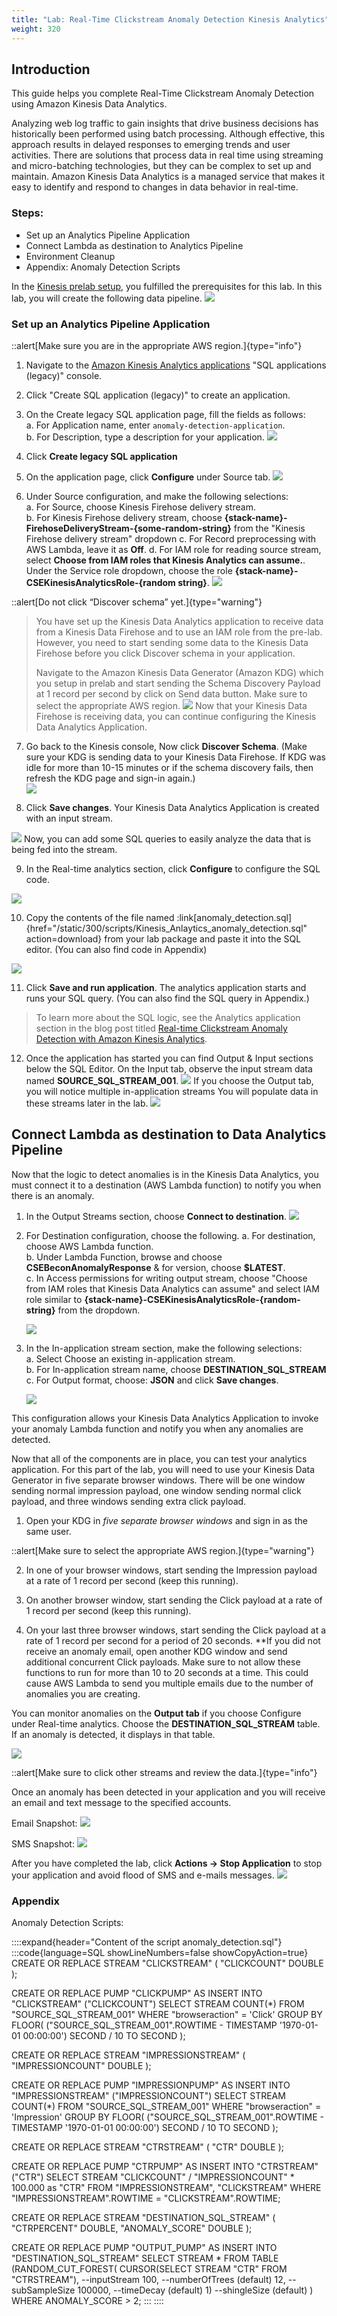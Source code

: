 ```yaml
---
title: "Lab: Real-Time Clickstream Anomaly Detection Kinesis Analytics"
weight: 320
---
```


## Introduction

This guide helps you complete Real-Time Clickstream Anomaly Detection using Amazon Kinesis Data Analytics.

Analyzing web log traffic to gain insights that drive business decisions has historically been performed using batch processing. Although effective, this approach results in delayed responses to emerging trends and user activities. There are solutions that process data in real time using streaming and micro-batching technologies, but they can be complex to set up and maintain. Amazon Kinesis Data Analytics is a managed service that makes it easy to identify and respond to changes in data behavior in real-time.

### Steps:

- Set up an Analytics Pipeline Application
- Connect Lambda as destination to Analytics Pipeline
- Environment Cleanup
- Appendix: Anomaly Detection Scripts

In the [Kinesis prelab setup](310-pre-lab.html), you fulfilled the prerequisites for this lab. In this lab, you will create the following data pipeline.
![](/static/300/images/16.png)

### Set up an Analytics Pipeline Application

::alert[Make sure you are in the appropriate AWS region.]{type="info"}

1. Navigate to the [Amazon Kinesis Analytics applications](https://console.aws.amazon.com/kinesisanalytics/home#/list/sql-applications-legacy) "SQL applications (legacy)" console.
2. Click "Create SQL application (legacy)" to create an application.
3. On the Create legacy SQL application page, fill the fields as follows:  
    a. For Application name, enter `anomaly-detection-application`.  
    b. For Description, type a description for your application.
    ![](/static/300/images/18.png)

4. Click **Create legacy SQL application**

5. On the application page, click **Configure** under Source tab.
   ![](/static/300/images/19.png)
6. Under Source configuration, and make the following selections:  
    a. For Source, choose Kinesis Firehose delivery stream.  
    b. For Kinesis Firehose delivery stream, choose **{stack-name}-FirehoseDeliveryStream-{some-random-string}** from the "Kinesis Firehose delivery stream" dropdown
    c. For Record preprocessing with AWS Lambda, leave it as **Off**.
    d. For IAM role for reading source stream, select **Choose from IAM roles that Kinesis Analytics can assume.**. Under the Service role dropdown, choose the role **{stack-name}-CSEKinesisAnalyticsRole-{random string}**.
    ![](/static/300/images/20.png)

::alert[Do not click “Discover schema” yet.]{type="warning"}

> You have set up the Kinesis Data Analytics application to receive data from a Kinesis Data Firehose and to use an IAM role from the pre-lab. However, you need to start sending some data to the Kinesis Data Firehose before you click Discover schema in your application.
> 
> Navigate to the Amazon Kinesis Data Generator (Amazon KDG) which you setup in prelab and start sending the Schema Discovery Payload at 1 record per second by click on Send data button. Make sure to select the appropriate AWS region.
> ![](/static/300/images/kdg.gif)
> Now that your Kinesis Data Firehose is receiving data, you can continue configuring the Kinesis Data Analytics Application.

7.  Go back to the Kinesis console, Now click **Discover Schema**. (Make sure your KDG is sending data to your Kinesis Data Firehose. If KDG was idle for more than 10-15 minutes or if the schema discovery fails, then refresh the KDG page and sign-in again.)  
  ![](/static/300/images/24.png)

8.   Click **Save changes**. Your Kinesis Data Analytics Application is created with an input stream.  
    
  ![](/static/300/images/25.png)
  Now, you can add some SQL queries to easily analyze the data that is being fed into the stream. 

9.  In the Real-time analytics section, click **Configure** to configure the SQL code.

  ![](/static/300/images/26.png)

10. Copy the contents of the file named :link[anomaly_detection.sql]{href="/static/300/scripts/Kinesis_Anlaytics_anomaly_detection.sql" action=download} from your lab package and paste it into the SQL editor. (You can also find code in Appendix)

  ![](/static/300/images/28.png)

11. Click **Save and run application**. The analytics application starts and runs your SQL query. (You can also find the SQL query in Appendix.)

> To learn more about the SQL logic, see the Analytics application section in the blog post titled [Real-time Clickstream Anomaly Detection with Amazon Kinesis Analytics](https://aws.amazon.com/blogs/big-data/real-time-clickstream-anomaly-detection-with-amazon-kinesis-analytics/).

12.  Once the application has started you can find Output & Input sections below the SQL Editor. On the Input tab, observe the input stream data named **SOURCE_SQL_STREAM_001**.
  ![](/static/300/images/30.png)
  If you choose the Output tab, you will notice multiple in-application streams You will populate data in these streams later in the lab.
  ![](/static/300/images/31.png)

## Connect Lambda as destination to Data Analytics Pipeline

Now that the logic to detect anomalies is in the Kinesis Data Analytics, you must connect it to a destination (AWS Lambda function) to notify you when there is an anomaly.

1. In the Output Streams section, choose **Connect to destination**.
![](/static/300/images/32.1.png)

2. For Destination configuration, choose the following.
  a. For destination, choose AWS Lambda function.  
  b. Under Lambda Function, browse and choose **CSEBeconAnomalyResponse** & for version, choose **$LATEST**.  
  c. In Access permissions for writing output stream, choose "Choose from IAM roles that Kinesis Data Analytics can assume" and select IAM role similar to **{stack-name}-CSEKinesisAnalyticsRole-{random-string}** from the dropdown.  

   ![](/static/300/images/32.png)

3. In the In-application stream section, make the following selections:  
    a. Select Choose an existing in-application stream.  
    b. For In-application stream name, choose **DESTINATION_SQL_STREAM**  
    c. For Output format, choose: **JSON** and click **Save changes**.  

    ![](/static/300/images/32_2.png)

This configuration allows your Kinesis Data Analytics Application to invoke your anomaly Lambda function and notify you when any anomalies are detected.

Now that all of the components are in place, you can test your analytics application.
For this part of the lab, you will need to use your Kinesis Data Generator in five separate browser windows. There will be one window sending normal impression payload, one window sending normal click payload, and three windows sending extra click payload.

1. Open your KDG in *five separate browser windows* and sign in as the same user.

::alert[Make sure to select the appropriate AWS region.]{type="warning"}

2. In one of your browser windows, start sending the Impression payload at a rate of 1 record per second (keep this running).

3. On another browser window, start sending the Click payload at a rate of 1 record per second (keep this running).

4. On your last three browser windows, start sending the Click payload at a rate of 1 record per second for a period of 20 seconds.
   \*\*If you did not receive an anomaly email, open another KDG window and send additional concurrent Click payloads. Make sure to not allow these functions to run for more than 10 to 20 seconds at a time. This could cause AWS Lambda to send you multiple emails due to the number of anomalies you are creating.

You can monitor anomalies on the **Output tab** if you choose Configure under Real-time analytics. Choose the **DESTINATION_SQL_STREAM** table. If an anomaly is detected, it displays in that table.

![](/static/300/images/34.png)

::alert[Make sure to click other streams and review the data.]{type="info"}

Once an anomaly has been detected in your application and you will receive an email and text message to the specified accounts.

Email Snapshot:
![](/static/300/images/35.png)

SMS Snapshot:
![](/static/300/images/36.png)

After you have completed the lab, click **Actions → Stop Application** to stop your application and avoid flood of SMS and e-mails messages.
![](/static/300/images/37.png)

### Appendix

Anomaly Detection Scripts: 

::::expand{header="Content of the script anomaly_detection.sql"}
:::code{language=SQL showLineNumbers=false showCopyAction=true}
CREATE OR REPLACE STREAM "CLICKSTREAM" (
   "CLICKCOUNT" DOUBLE
);

CREATE OR REPLACE PUMP "CLICKPUMP" AS
INSERT INTO "CLICKSTREAM" ("CLICKCOUNT")
SELECT STREAM COUNT(*)
FROM "SOURCE_SQL_STREAM_001"
WHERE "browseraction" = 'Click'
GROUP BY FLOOR(
  ("SOURCE_SQL_STREAM_001".ROWTIME - TIMESTAMP '1970-01-01 00:00:00')
    SECOND / 10 TO SECOND
);

CREATE OR REPLACE STREAM "IMPRESSIONSTREAM" (
   "IMPRESSIONCOUNT" DOUBLE
);

CREATE OR REPLACE PUMP "IMPRESSIONPUMP" AS
INSERT INTO "IMPRESSIONSTREAM" ("IMPRESSIONCOUNT")
SELECT STREAM COUNT(*)
FROM "SOURCE_SQL_STREAM_001"
WHERE "browseraction" = 'Impression'
GROUP BY FLOOR(
  ("SOURCE_SQL_STREAM_001".ROWTIME - TIMESTAMP '1970-01-01 00:00:00')
    SECOND / 10 TO SECOND
);

CREATE OR REPLACE STREAM "CTRSTREAM" (
  "CTR" DOUBLE
);


CREATE OR REPLACE PUMP "CTRPUMP" AS
INSERT INTO "CTRSTREAM" ("CTR")
SELECT STREAM "CLICKCOUNT" / "IMPRESSIONCOUNT" * 100.000 as "CTR"
FROM "IMPRESSIONSTREAM",
  "CLICKSTREAM"
WHERE "IMPRESSIONSTREAM".ROWTIME = "CLICKSTREAM".ROWTIME;


CREATE OR REPLACE STREAM "DESTINATION_SQL_STREAM" (
    "CTRPERCENT" DOUBLE,
    "ANOMALY_SCORE" DOUBLE
);

CREATE OR REPLACE PUMP "OUTPUT_PUMP" AS
INSERT INTO "DESTINATION_SQL_STREAM"
SELECT STREAM * FROM
TABLE (RANDOM_CUT_FOREST(
             CURSOR(SELECT STREAM "CTR" FROM "CTRSTREAM"), --inputStream
             100, --numberOfTrees (default)
             12, --subSampleSize
             100000, --timeDecay (default)
             1) --shingleSize (default)
)
WHERE ANOMALY_SCORE > 2;
:::
::::
